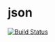 # json

[![Build Status](https://api.travis-ci.org/elnormous/json.svg?branch=master)](https://travis-ci.org/elnormous/json)